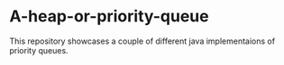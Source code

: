 # A-heap-or-priority-queue
This repository showcases a couple of different java implementaions of priority queues.
